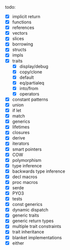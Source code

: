todo:
* [X] implicit return
* [X] functions
* [X] references
* [X] vectors
* [X] slices
* [X] borrowing
* [X] structs
* [X] impls
* [X] traits
  * [X] display/debug
  * [X] copy/clone
  * [X] default
  * [X] eq/partialeq
  * [X] into/from
  * [X] operators
* [X] constant patterns
* [X] union
* [X] if let
* [X] match
* [X] generics
* [X] lifetimes
* [X] closures
* [X] derive
* [X] iterators
* [X] smart pointers
* [X] COW
* [X] polymorphism
* [X] type inference
* [X] backwards type inference
* [X] decl macros
* [X] proc macros
* [X] serde
* [X] PYO3
* [X] tests
* [X] const generics
* [X] dynamic dispatch
* [X] generic traits
* [X] generic return types
* [X] multiple trait constraints
* [X] trait inheritance
* [X] blanket implementations
* [X] either